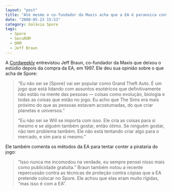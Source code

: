 ```yaml
---
layout: "post"
title: "Até mesmo o co-fundador da Maxis acha que a EA é paranoica contra a pirataria"
date: "2008-05-23 15:53"
category: Galáxia Spore
tags:
  - Spore
  - SecuROM
  - DRM
  - Jeff Braun
---
```

A [Cordweekly](http://www.cordweekly.com/cordweekly/myweb.php?hls=10034&news_id=1748) entrevistou Jeff Braun, co-fundador da Maxis que deixou o estúdio depois da compra da EA, em 1997. Ele deu sua opinião sobre o que acha de Spore:

> “Eu não sei se [Spore] vai ser popular como Grand Theft Auto. É um jogo que está lidando com assuntos esotéricos que definitivamente não estão na mente das pessoas — coisas como evolução, biologia e todas as coisas que estão no jogo. Eu acho que The Sims era mais próximo do que as pessoas estavam acostumadas, do que criar planetas e universos.”
>
> “Eu não sei se Will se importa com isso. Ele cria as coisas para si mesmo e se alguém também gostar, então ótimo. Se ninguém gostar, não tem problema também. Ele não está tentando criar algo para o mercado, e sim para si mesmo.”

Ele também comenta os métodos da EA para tentar conter a pirataria do jogo:

> “Isso nunca me incomodou na verdade, eu sempre pensei nisso mais como publicidade gratuita.” Braun também notou a recente repercussão contra as técnicas de proteção contra cópias que a EA pretende colocar no Spore. Ele achou que elas eram muito rígidas, “mas isso é com a EA”. 
